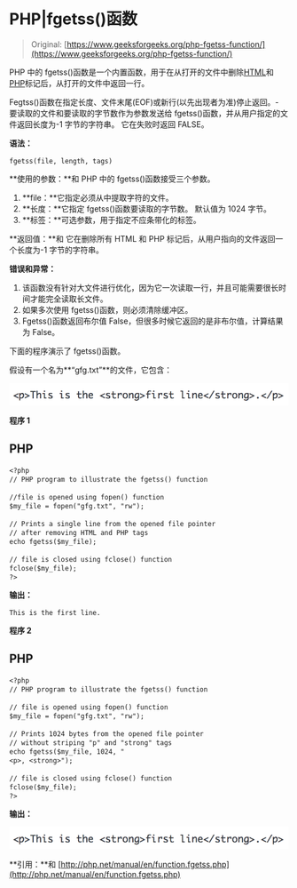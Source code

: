 # PHP|fgetss()函数

> Original: [https://www.geeksforgeeks.org/php-fgetss-function/](https://www.geeksforgeeks.org/php-fgetss-function/)

PHP 中的 fgetss()函数是一个内置函数，用于在从打开的文件中删除[HTML](https://www.geeksforgeeks.org/html-basics/)和[PHP](https://www.geeksforgeeks.org/php/)标记后，从打开的文件中返回一行。

Fegtss()函数在指定长度、文件末尾(EOF)或新行(以先出现者为准)停止返回。-
要读取的文件和要读取的字节数作为参数发送给 fgetss()函数，并从用户指定的文件返回长度为-1 字节的字符串。 它在失败时返回 FALSE。

**语法：**

```
fgetss(file, length, tags)
```

**使用的参数：**和
PHP 中的 fgetss()函数接受三个参数。

1.  **file：**它指定必须从中提取字符的文件。
2.  **长度：**它指定 fgetss()函数要读取的字节数。 默认值为 1024 字节。
3.  **标签：**可选参数，用于指定不应条带化的标签。

**返回值：**和
它在删除所有 HTML 和 PHP 标记后，从用户指向的文件返回一个长度为-1 字节的字符串。

**错误和异常：**

1.  该函数没有针对大文件进行优化，因为它一次读取一行，并且可能需要很长时间才能完全读取长文件。
2.  如果多次使用 fgetss()函数，则必须清除缓冲区。
3.  Fgetss()函数返回布尔值 False，但很多时候它返回的是非布尔值，计算结果为 False。

下面的程序演示了 fgetss()函数。

假设有一个名为**“gfg.txt”**的文件，它包含：

![](img/2b5c842cb0e9360a5988813d10bfe669.png)

**程序 1**

## PHP

```
<?php
// PHP program to illustrate the fgetss() function

//file is opened using fopen() function
$my_file = fopen("gfg.txt", "rw");

// Prints a single line from the opened file pointer
// after removing HTML and PHP tags
echo fgetss($my_file);

// file is closed using fclose() function
fclose($my_file);
?>
```

**输出：**

```
This is the first line.
```

**程序 2**

## PHP

```
<?php
// PHP program to illustrate the fgetss() function

// file is opened using fopen() function
$my_file = fopen("gfg.txt", "rw");

// Prints 1024 bytes from the opened file pointer
// without striping "p" and "strong" tags
echo fgetss($my_file, 1024, "
<p>, <strong>");

// file is closed using fclose() function
fclose($my_file);
?>
```

**输出：**

![](img/2b5c842cb0e9360a5988813d10bfe669.png)

**引用：**和
[http://php.net/manual/en/function.fgetss.php](http://php.net/manual/en/function.fgetss.php)